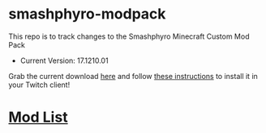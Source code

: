 # smashphyro-modpack
This repo is to track changes to the Smashphyro Minecraft Custom Mod Pack

- Current Version: 17.1210.01

Grab the current download [here](https://github.com/waggz81/smashphyro-modpack/raw/master/Smashphyro-17.1210.01.zip) and follow [these instructions](https://help.twitch.tv/customer/en/portal/articles/2764215-guide-to-modpacks#Import) to install it in your Twitch client!

# [Mod List](https://htmlpreview.github.io/?https://github.com/waggz81/smashphyro-modpack/blob/master/modlist.html)
